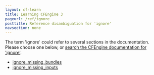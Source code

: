 ```yaml
---
layout: cf-learn
title: Learning CFEngine 3
pageurl: /ref/ignore
posttitle: Reference disambiguation for 'ignore'
navsection: none
---
```


The term 'ignore' could refer to several sections in the documentation. Please choose one below, or
[search the CFEngine documentation for 'ignore'](http://docs.cfengine.com/latest/search.html?q=ignore).

- [ignore_missing_bundles](http://docs.cfengine.com/latest/reference-components.html#ignore_missing_bundles)
- [ignore_missing_inputs](http://docs.cfengine.com/latest/reference-components.html#ignore_missing_inputs)
